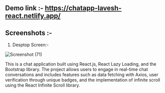 ## Demo link :- https://chatapp-lavesh-react.netlify.app/

## Screenshots :- 
  
  1. Desptop Screen:- 

![Screenshot (71)](https://github.com/Lavesh12/ReactChatApp/assets/94188971/a8dc774e-904a-45c3-84e8-307725e3c3c1)

    

This is a chat application built using React.js, React Lazy Loading, and the Bootstrap library. The project allows users to engage in real-time chat conversations and includes features such as data fetching with Axios, user verification through unique badges, and the implementation of infinite scroll using the React Infinite Scroll library.
